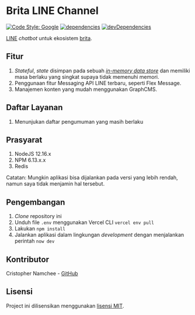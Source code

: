 # Brita LINE Channel

[![Code Style: Google](https://img.shields.io/badge/code%20style-google-blueviolet.svg)](https://github.com/google/gts) [![dependencies](https://img.shields.io/david/namchee/brita-line-channel)](https://david-dm.org/namchee/brita-line-channel) [![devDependencies](https://img.shields.io/david/dev/namchee/brita-line-channel)](https://david-dm.org/namchee/brita-line-channel?type=dev)

[LINE](https://line.me) _chatbot_ untuk ekosistem [brita](https://github.com/Namchee/brita-api).

## Fitur

1. _Stateful_, _state_ disimpan pada sebuah [_in-memory data store_](https://redis.io/) dan memiliki masa berlaku yang singkat supaya tidak memenuhi memori.
2. Penggunaan fitur Messaging API LINE terbaru, seperti Flex Message.
3. Manajemen konten yang mudah menggunakan GraphCMS.

## Daftar Layanan

1. Menunjukan daftar pengumuman yang masih berlaku

## Prasyarat

1. NodeJS 12.16.x
2. NPM 6.13.x.x
3. Redis

Catatan: Mungkin aplikasi bisa dijalankan pada versi yang lebih rendah, namun saya tidak menjamin hal tersebut.

## Pengembangan

1. _Clone_ repository ini
2. Unduh file `.env` menggunakan Vercel CLI `vercel env pull`
3. Lakukan `npm install`
4. Jalankan aplikasi dalam lingkungan _development_ dengan menjalankan perintah `now dev`

## Kontributor

Cristopher Namchee - [GitHub](https://github.com/Namchee)

## Lisensi

Project ini dilisensikan menggunakan [lisensi MIT](LICENSE).
